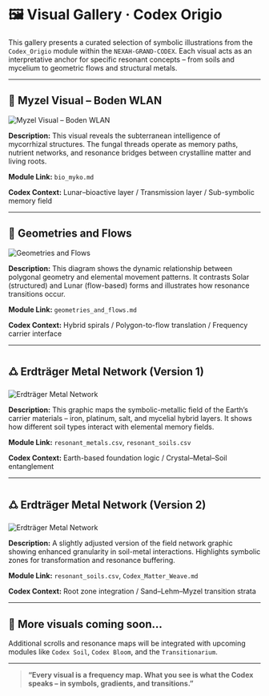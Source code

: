 # 🖼️ Visual Gallery · Codex Origio

This gallery presents a curated selection of symbolic illustrations from the `Codex_Origio` module within the `NEXAH-GRAND-CODEX`. Each visual acts as an interpretative anchor for specific resonant concepts – from soils and mycelium to geometric flows and structural metals.

---

## 🌿 Myzel Visual – Boden WLAN

![Myzel Visual – Boden WLAN](./visuals/Myzel%20Visual%20Boden%20WLan.png)

**Description:**
This visual reveals the subterranean intelligence of mycorrhizal structures. The fungal threads operate as memory paths, nutrient networks, and resonance bridges between crystalline matter and living roots.

**Module Link:** `bio_myko.md`

**Codex Context:** Lunar–bioactive layer / Transmission layer / Sub-symbolic memory field

---

## 🧬 Geometries and Flows

![Geometries and Flows](./visuals/Geometries%20and%20Flows.png)

**Description:**
This diagram shows the dynamic relationship between polygonal geometry and elemental movement patterns. It contrasts Solar (structured) and Lunar (flow-based) forms and illustrates how resonance transitions occur.

**Module Link:** `geometries_and_flows.md`

**Codex Context:** Hybrid spirals / Polygon-to-flow translation / Frequency carrier interface

---

## 🜛 Erdträger Metal Network (Version 1)

![Erdträger Metal Network](./visuals/Erdtra%CC%88ger_Metal_Network.png)

**Description:**
This graphic maps the symbolic-metallic field of the Earth’s carrier materials – iron, platinum, salt, and mycelial hybrid layers. It shows how different soil types interact with elemental memory fields.

**Module Link:** `resonant_metals.csv`, `resonant_soils.csv`

**Codex Context:** Earth-based foundation logic / Crystal–Metal–Soil entanglement

---

## 🜛 Erdträger Metal Network (Version 2)

![Erdträger Metal Network](./visuals/Erdträger_Metal_Network.png)

**Description:**
A slightly adjusted version of the field network graphic showing enhanced granularity in soil-metal interactions. Highlights symbolic zones for transformation and resonance buffering.

**Module Link:** `resonant_soils.csv`, `Codex_Matter_Weave.md`

**Codex Context:** Root zone integration / Sand–Lehm–Myzel transition strata

---

## 📜 More visuals coming soon...

Additional scrolls and resonance maps will be integrated with upcoming modules like `Codex Soil`, `Codex Bloom`, and the `Transitionarium`.

---

> **“Every visual is a frequency map. What you see is what the Codex speaks – in symbols, gradients, and transitions.”**
